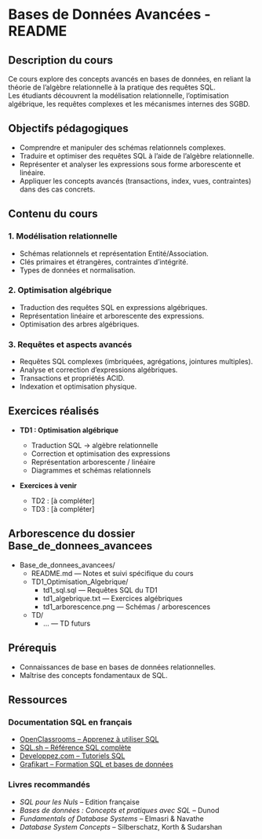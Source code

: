 # Bases de Données Avancées - README

## Description du cours
Ce cours explore des concepts avancés en bases de données, en reliant la théorie de l’algèbre relationnelle à la pratique des requêtes SQL.  
Les étudiants découvrent la modélisation relationnelle, l’optimisation algébrique, les requêtes complexes et les mécanismes internes des SGBD.

## Objectifs pédagogiques
- Comprendre et manipuler des schémas relationnels complexes.
- Traduire et optimiser des requêtes SQL à l’aide de l’algèbre relationnelle.
- Représenter et analyser les expressions sous forme arborescente et linéaire.
- Appliquer les concepts avancés (transactions, index, vues, contraintes) dans des cas concrets.

## Contenu du cours
### 1. Modélisation relationnelle
- Schémas relationnels et représentation Entité/Association.
- Clés primaires et étrangères, contraintes d’intégrité.
- Types de données et normalisation.

### 2. Optimisation algébrique
- Traduction des requêtes SQL en expressions algébriques.
- Représentation linéaire et arborescente des expressions.
- Optimisation des arbres algébriques.

### 3. Requêtes et aspects avancés
- Requêtes SQL complexes (imbriquées, agrégations, jointures multiples).
- Analyse et correction d’expressions algébriques.
- Transactions et propriétés ACID.
- Indexation et optimisation physique.

## Exercices réalisés
- **TD1 : Optimisation algébrique**
  - Traduction SQL → algèbre relationnelle
  - Correction et optimisation des expressions
  - Représentation arborescente / linéaire
  - Diagrammes et schémas relationnels

- **Exercices à venir**
  - TD2 : [à compléter]
  - TD3 : [à compléter]

## Arborescence du dossier Base_de_donnees_avancees

- Base_de_donnees_avancees/
  - README.md — Notes et suivi spécifique du cours
  - TD1_Optimisation_Algebrique/
    - td1_sql.sql — Requêtes SQL du TD1
    - td1_algebrique.txt — Exercices algébriques
    - td1_arborescence.png — Schémas / arborescences
  - TD/
    - ... — TD futurs

## Prérequis

- Connaissances de base en bases de données relationnelles.
- Maîtrise des concepts fondamentaux de SQL.

## Ressources

### Documentation SQL en français
- [OpenClassrooms – Apprenez à utiliser SQL](https://openclassrooms.com/fr/courses/6204541-apprenez-a-utiliser-sql)
- [SQL.sh – Référence SQL complète](https://sql.sh/)
- [Developpez.com – Tutoriels SQL](https://sql.developpez.com/)
- [Grafikart – Formation SQL et bases de données](https://grafikart.fr/formations/apprendre-sql)

### Livres recommandés
- *SQL pour les Nuls* – Edition française
- *Bases de données : Concepts et pratiques avec SQL* – Dunod
- *Fundamentals of Database Systems* – Elmasri & Navathe
- *Database System Concepts* – Silberschatz, Korth & Sudarshan


